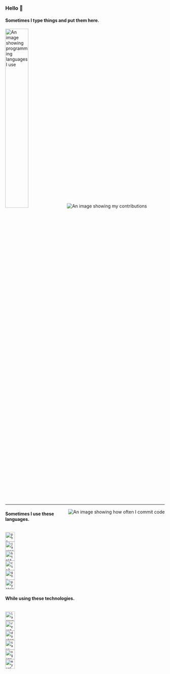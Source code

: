 ### Hello 👋
#### Sometimes I type things and put them here.

<p align="left">
  <img width="38%" src="https://github-readme-stats.vercel.app/api/top-langs/?username=runthis&langs_count=6&layout=compact&hide_border=true&cache=1" alt="An image showing programming languages I use">
  <img src="https://github-readme-stats.vercel.app/api?username=runthis&count_private=true&show_icons=true&hide_title=true&cache=1" alt="An image showing my contributions">
  <hr />
</p>

<p align="right">
  <img align="right" src="https://github-readme-streak-stats.herokuapp.com/?user=runthis&hide_border=true&cache=1" alt="An image showing how often I commit code">
</p>


#### Sometimes I use these languages.

<code>
<code><img height="30" src="https://cdn.jsdelivr.net/npm/simple-icons@3.12.2/icons/php.svg" alt="php" title="PHP"></code>
<code><img height="30" src="https://cdn.jsdelivr.net/npm/simple-icons@3.12.2/icons/javascript.svg" alt="javascript" title="JavaScript"></code>
<code><img height="30" src="https://cdn.jsdelivr.net/npm/simple-icons@3.12.2/icons/html5.svg" alt="html5" title="HTML"></code>
<code><img height="30" src="https://cdn.jsdelivr.net/npm/simple-icons@3.12.2/icons/css3.svg" alt="css3" title="CSS"></code>
<code><img height="30" src="https://cdn.jsdelivr.net/npm/simple-icons@3.12.2/icons/gnubash.svg" alt="gnu bash" title="Bash"></code>
<code><img height="30" src="https://cdn.jsdelivr.net/npm/simple-icons@3.12.2/icons/python.svg" alt="python" title="Python"></code>
</code>

#### While using these technologies.


<code>
<code><img height="30" src="https://cdn.jsdelivr.net/npm/simple-icons@3.12.2/icons/laravel.svg" alt="laravel" title="Laravel"></code>
<code><img height="30" src="https://cdn.jsdelivr.net/npm/simple-icons@3.12.2/icons/react.svg" alt="react" title="React"></code>
<code><img height="30" src="https://cdn.jsdelivr.net/npm/simple-icons@3.12.2/icons/docker.svg" alt="docker" title="Docker"></code>
<code><img height="30" src="https://cdn.jsdelivr.net/npm/simple-icons@3.12.2/icons/sass.svg" alt="sass" title="Sass"></code>
<code><img height="30" src="https://cdn.jsdelivr.net/npm/simple-icons@3.12.2/icons/nginx.svg" alt="nginx" title="Nginx"></code>
<code><img height="30" src="https://cdn.jsdelivr.net/npm/simple-icons@3.12.2/icons/mysql.svg" alt="mysql" title="MySQL"></code>
</code>
